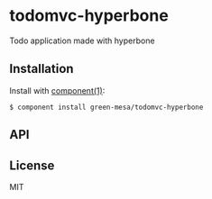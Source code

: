 
# todomvc-hyperbone

  Todo application made with hyperbone

## Installation

  Install with [component(1)](http://component.io):

    $ component install green-mesa/todomvc-hyperbone

## API



## License

  MIT
